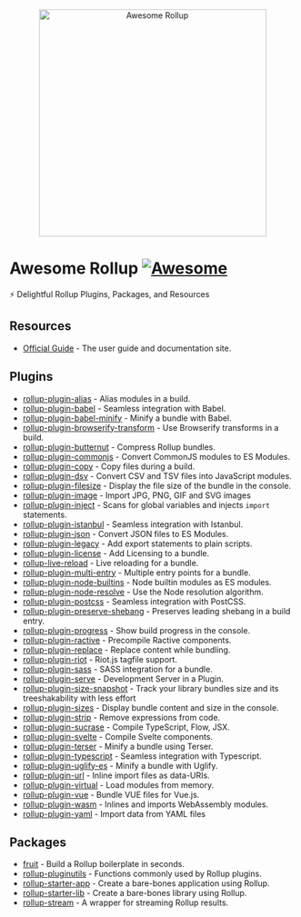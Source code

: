 <div align="center">
	<img width="400" src="media/logo.svg" alt="Awesome Rollup">
</div>

# Awesome Rollup [![Awesome](https://awesome.re/badge.svg)](https://awesome.re)

⚡️ Delightful Rollup Plugins, Packages, and Resources

## Resources

- [Official Guide](https://rollupjs.org/guide/en) - The user guide and documentation site.

## Plugins

- [rollup-plugin-alias](https://github.com/rollup/rollup-plugin-alias) - Alias modules in a build.
- [rollup-plugin-babel](https://github.com/rollup/rollup-plugin-babel) - Seamless integration with Babel.
- [rollup-plugin-babel-minify](https://github.com/Comandeer/rollup-plugin-babel-minify) - Minify a bundle with Babel.
- [rollup-plugin-browserify-transform](https://www.npmjs.com/package/rollup-plugin-browserify-transform) - Use Browserify transforms in a build.
- [rollup-plugin-butternut](https://github.com/rollup/rollup-plugin-butternut) - Compress Rollup bundles.
- [rollup-plugin-commonjs](https://github.com/rollup/rollup-plugin-commonjs) - Convert CommonJS modules to ES Modules.
- [rollup-plugin-copy](https://github.com/meuter/rollup-plugin-copy) - Copy files during a build.
- [rollup-plugin-dsv](https://github.com/rollup/rollup-plugin-dsv) - Convert CSV and TSV files into JavaScript modules.
- [rollup-plugin-filesize](https://github.com/ritz078/rollup-plugin-filesize) - Display the file size of the bundle in the console.
- [rollup-plugin-image](https://github.com/rollup/rollup-plugin-image) - Import JPG, PNG, GIF and SVG images
- [rollup-plugin-inject](https://github.com/rollup/rollup-plugin-inject) - Scans for global variables and injects `import` statements.
- [rollup-plugin-istanbul](https://github.com/artberri/rollup-plugin-istanbul) - Seamless integration with Istanbul.
- [rollup-plugin-json](https://github.com/rollup/rollup-plugin-json) - Convert JSON files to ES Modules.
- [rollup-plugin-legacy](https://github.com/rollup/rollup-plugin-legacy) - Add export statements to plain scripts.
- [rollup-plugin-license](https://github.com/mjeanroy/rollup-plugin-license) - Add Licensing to a bundle.
- [rollup-live-reload](https://github.com/thgh/rollup-plugin-livereload) - Live reloading for a bundle.
- [rollup-plugin-multi-entry](https://github.com/rollup/rollup-plugin-multi-entry) - Multiple entry points for a bundle.
- [rollup-plugin-node-builtins](https://github.com/rollup/rollup-plugin-node-builtins) - Node builtin modules as ES modules.
- [rollup-plugin-node-resolve](https://github.com/rollup/rollup-plugin-node-resolve) - Use the Node resolution algorithm.
- [rollup-plugin-postcss](https://github.com/egoist/rollup-plugin-postcss) - Seamless integration with PostCSS.
- [rollup-plugin-preserve-shebang](https://github.com/developit/rollup-plugin-preserve-shebang) - Preserves leading shebang in a build entry.
- [rollup-plugin-progress](https://github.com/jkuri/rollup-plugin-progress) - Show build progress in the console.
- [rollup-plugin-ractive](https://github.com/rollup/rollup-plugin-reactive) - Precompile Ractive components.
- [rollup-plugin-replace](https://github.com/rollup/rollup-plugin-replace) - Replace content while bundling.
- [rollup-plugin-riot](https://github.com/riot/rollup-plugin-riot) - Riot.js tagfile support.
- [rollup-plugin-sass](https://github.com/differui/rollup-plugin-sass#readme) - SASS integration for a bundle.
- [rollup-plugin-serve](https://github.com/thgh/rollup-plugin-serve) - Development Server in a Plugin.
- [rollup-plugin-size-snapshot](https://github.com/TrySound/rollup-plugin-size-snapshot) - Track your library bundles size and its treeshakability with less effort
- [rollup-plugin-sizes](https://github.com/tivac/rollup-plugin-sizes) - Display bundle content and size in the console.
- [rollup-plugin-strip](https://github.com/rollup/rollup-plugin-strip) - Remove expressions from code.
- [rollup-plugin-sucrase](https://github.com/rollup/rollup-plugin-sucrase) - Compile TypeScript, Flow, JSX.
- [rollup-plugin-svelte](https://github.com/rollup/rollup-plugin-svelte) - Compile Svelte components.
- [rollup-plugin-terser](https://github.com/TrySound/rollup-plugin-terser) - Minify a bundle using Terser.
- [rollup-plugin-typescript](https://github.com/rollup/rollup-plugin-typescript) - Seamless integration with Typescript.
- [rollup-plugin-uglify-es](https://github.com/ezekielchentnik/rollup-plugin-uglify-es) - Minify a bundle with Uglify.
- [rollup-plugin-url](https://github.com/rollup/rollup-plugin-url) - Inline import files as data-URIs.
- [rollup-plugin-virtual](https://github.com/rollup/rollup-plugin-virtual) - Load modules from memory.
- [rollup-plugin-vue](https://github.com/vuejs/rollup-plugin-vue#readme) - Bundle VUE files for Vue.js.
- [rollup-plugin-wasm](https://github.com/rollup/rollup-plugin-wasm) - Inlines and imports WebAssembly modules.
- [rollup-plugin-yaml](https://github.com/rollup/rollup-plugin-yaml) - Import data from YAML files

## Packages

- [fruit](https://github.com/jaebradley/fruit#readme) - Build a Rollup boilerplate in seconds.
- [rollup-pluginutils](https://github.com/rollup/rollup-pluginutils) - Functions commonly used by Rollup plugins.
- [rollup-starter-app](https://github.com/rollup/rollup-starter-app) - Create a bare-bones application using Rollup.
- [rollup-starter-lib](https://github.com/rollup/rollup-starter-lib) - Create a bare-bones library using Rollup.
- [rollup-stream](https://github.com/permutatrix/rollup-stream) - A wrapper for streaming Rollup results.
